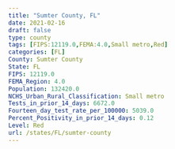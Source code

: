 ```yaml
---
title: "Sumter County, FL"
date: 2021-02-16
draft: false
type: county
tags: [FIPS:12119.0,FEMA:4.0,Small metro,Red]
categories: [FL]
County: Sumter County
State: FL
FIPS: 12119.0
FEMA_Region: 4.0
Population: 132420.0
NCHS_Urban_Rural_Classification: Small metro
Tests_in_prior_14_days: 6672.0
Fourteen_day_test_rate_per_100000: 5039.0
Percent_Positivity_in_prior_14_days: 0.12
Level: Red
url: /states/FL/sumter-county
---
```



